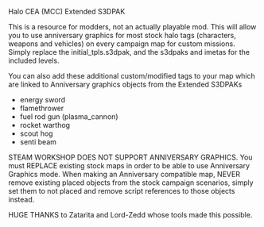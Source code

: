 Halo CEA (MCC) Extended S3DPAK

This is a resource for modders, not an actually playable mod.
This will allow you to use anniversary graphics for most stock halo tags (characters, weapons and vehicles) on every campaign map for custom missions. 
Simply replace the initial_tpls.s3dpak, and the s3dpaks and imetas for the included levels.

You can also add these additional custom/modified tags to your map which are linked to Anniversary graphics objects from the Extended S3DPAKs

* energy sword
* flamethrower
* fuel rod gun (plasma_cannon)
* rocket warthog
* scout hog
* senti beam

STEAM WORKSHOP DOES NOT SUPPORT ANNIVERSARY GRAPHICS. You must REPLACE existing stock maps in order to be able to use Anniversary Graphics mode.
When making an Anniversary compatible map, NEVER remove existing placed objects from the stock campaign scenarios, simply set them to not placed and remove script references to those objects instead.

HUGE THANKS to Zatarita and Lord-Zedd whose tools made this possible.
